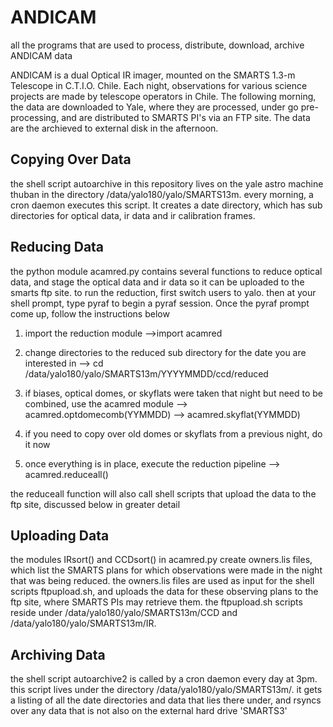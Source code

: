 # ANDICAM
all the programs that are used to process, distribute, download, archive ANDICAM data

ANDICAM is a dual Optical IR imager, mounted on the SMARTS 1.3-m Telescope in C.T.I.O. Chile.
Each night, observations for various science projects are made by telescope operators in Chile.
The following morning, the data are downloaded to Yale, where they are processed, under go pre-processing, and are distributed to SMARTS PI's via an FTP site. The data are the archieved to external disk in the afternoon.


Copying Over Data
-----------------------
the shell script autoarchive in this repository lives on the yale astro machine thuban in the directory /data/yalo180/yalo/SMARTS13m. every morning, a cron daemon executes this script. It creates a date directory, which has sub directories for optical data, ir data and ir calibration frames.

Reducing Data
------------------------
the python  module acamred.py contains several functions to reduce optical data, and stage the optical data and ir data so it can be uploaded to the smarts ftp site. to run the reduction, first switch users to yalo. then at your shell prompt, type pyraf to begin a pyraf session. Once the pyraf prompt come up, follow the instructions below

1) import the reduction module
-->import acamred

2) change directories to the reduced sub directory for the date you are interested in
--> cd /data/yalo180/yalo/SMARTS13m/YYYYMMDD/ccd/reduced

3) if biases, optical domes, or skyflats were taken that night but need to be combined, use the acamred module
--> acamred.optdomecomb(YYMMDD)
--> acamred.skyflat(YYMMDD)

4) if you need to copy over old domes or skyflats from a previous night, do it now

5) once everything is in place, execute the reduction pipeline
--> acamred.reduceall()

the reduceall function will also call shell scripts that upload the data to the ftp site, discussed below in greater detail

Uploading Data
-----------------------
the modules IRsort() and CCDsort() in acamred.py create owners.lis files, which list the SMARTS plans for which observations were made in the night that was being reduced. the owners.lis files are used as input for the shell scripts ftpupload.sh, and uploads the data for these observing plans to the ftp site, where SMARTS PIs may retrieve them. the ftpupload.sh scripts reside under /data/yalo180/yalo/SMARTS13m/CCD and /data/yalo180/yalo/SMARTS13m/IR.

Archiving Data
----------------------
the shell script autoarchive2 is called by a cron daemon every day at 3pm. this script lives under the directory /data/yalo180/yalo/SMARTS13m/. it gets a listing of all the date directories and data that lies there under, and rsyncs over any data that is not also on the external hard drive 'SMARTS3'
